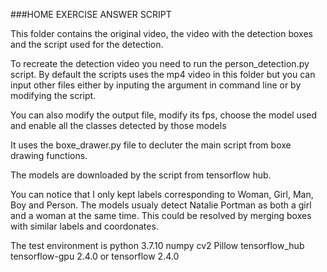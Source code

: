###HOME EXERCISE ANSWER SCRIPT

This folder contains the original video, the video with the detection boxes and the script used for the detection.

To recreate the detection video you need to run the person_detection.py script.
By default the scripts uses the mp4 video in this folder but you can input other files either by inputing the argument in command line or by modifying the script.

You can also modify the output file, modify its fps, choose the model used and enable all the classes detected by those models     

It uses the boxe_drawer.py file to decluter the main script from boxe drawing functions.

The models are downloaded by the script from tensorflow hub.

You can notice that I only kept  labels corresponding to Woman, Girl, Man, Boy and Person. The models usualy detect Natalie Portman as both a girl and a woman at the same time. This could be resolved by merging boxes with similar labels and coordonates.


The test environment is
    python 3.7.10
    numpy
    cv2
    Pillow
    tensorflow_hub
     tensorflow-gpu 2.4.0 or tensorflow 2.4.0